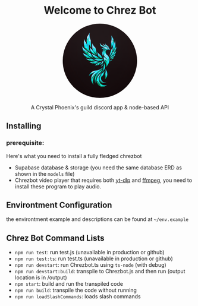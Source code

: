 <h1 style="text-align:center;">Welcome to Chrez Bot</h1>

<!-- image -->

<div align="center">
    <img 
        src="./crystal_phoenix_logo.png" 
        width="200px" 
        height="200px"
        style="border-radius: 200px;"
    />
</div>

<p style="text-align:center;">A Crystal Phoenix's guild discord app & node-based API</p>

## Installing

### prerequisite:

Here's what you need to install a fully fledged chrezbot

- Supabase database & storage (you need the same database ERD as shown in the `models` file)
- Chrezbot video player that requires both [yt-dlp](https://github.com/yt-dlp/yt-dlp) and [ffmpeg](https://www.ffmpeg.org/), you need to install these program to play audio.

## Environtment Configuration

the environtment example and descriptions can be found at `~/env.example`

## Chrez Bot Command Lists

- `npm run test`: run test.js (unavailable in production or github)
- `npm run test:ts`: run test.ts (unavailable in production or github)
- `npm run devstart`: run Chrezbot.ts using `ts-node` (with debug)
- `npm run devstart:build`: transpile to Chrezbot.js and then run (output location is in /output)
- `npm start`: build and run the transpiled code
- `npm run build`: transpile the code without running
- `npm run loadSlashCommands`: loads slash commands
